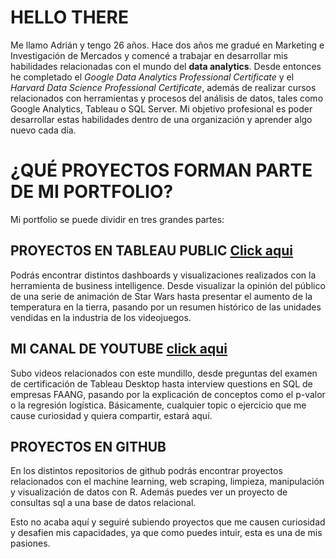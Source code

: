 # HELLO THERE
Me llamo Adrián y tengo 26 años. Hace dos años me gradué en Marketing e Investigación de Mercados y comencé a trabajar en desarrollar mis habilidades relacionadas con el mundo del **data analytics**. Desde entonces he completado el *Google Data Analytics Professional Certificate* y el *Harvard Data Science Professional Certificate*, además de realizar cursos relacionados con herramientas y procesos del análisis de datos, tales como Google Analytics, Tableau o SQL Server. Mi objetivo profesional es poder desarrollar estas habilidades dentro de una organización y aprender algo nuevo cada día.

# ¿QUÉ PROYECTOS FORMAN PARTE DE MI PORTFOLIO?
Mi portfolio se puede dividir en tres grandes partes:

## PROYECTOS EN TABLEAU PUBLIC [Click aqui](https://public.tableau.com/app/profile/adri.n.rico.alonso)
Podrás encontrar distintos dashboards y visualizaciones realizados con la herramienta de business intelligence. Desde visualizar la opinión del público de una serie de animación de Star Wars hasta presentar el aumento de la temperatura en la tierra, pasando por un resumen histórico de las unidades vendidas en la industria de los videojuegos.

## MI CANAL DE YOUTUBE [click aqui](https://www.youtube.com/channel/UCFvB10l8xlwKAzl60DJKHOA)
Subo videos relacionados con este mundillo, desde preguntas del examen de certificación de Tableau Desktop hasta interview questions en SQL de empresas FAANG, pasando por la explicación de conceptos como el p-valor o la regresión logística. Básicamente, cualquier topic o ejercicio que me cause curiosidad y quiera compartir, estará aquí. 

## PROYECTOS EN GITHUB
En los distintos repositorios de github podrás encontrar proyectos relacionados con el machine learning, web scraping, limpieza, manipulación y visualización de datos con R. Además puedes ver un proyecto de consultas sql a una base de datos relacional.

Esto no acaba aquí y seguiré subiendo proyectos que me causen curiosidad y desafien mis capacidades, ya que como puedes intuir, esta es una de mis pasiones. 

